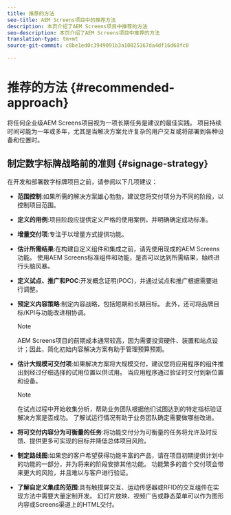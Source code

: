 ```yaml
---
title: 推荐的方法
seo-title: AEM Screens项目中的推荐方法
description: 本页介绍了AEM Screens项目中推荐的方法
seo-description: 本页介绍了AEM Screens项目中推荐的方法
translation-type: tm+mt
source-git-commit: c8be1ed0c3949091b3a10825167da4df16d68fc0

---
```



# 推荐的方法 {#recommended-approach}

将任何企业级AEM Screens项目视为一项长期任务是建议的最佳实践。 项目持续时间可能为一年或多年，尤其是当解决方案允许复杂的用户交互或将部署到各种设备和位置时。

## 制定数字标牌战略前的准则 {#signage-strategy}

在开发和部署数字标牌项目之前，请参阅以下几项建议：

* **范围控制**:如果所需的解决方案雄心勃勃，建议您将交付项分为不同的阶段，以控制项目范围。

* **定义的用例**:项目阶段应提供定义严格的使用案例，并明确确定成功标准。

* **增量交付项**:专注于以增量方式提供功能。

* **估计所需结果**:在构建自定义组件和集成之前，请先使用现成的AEM Screens功能。 使用AEM Screens标准组件和功能，是否可以达到所需结果，始终进行头脑风暴。

* **定义试点、推广和POC**:开发概念证明(POC)，并通过试点和推广根据需要进行调整。

* **预定义内容策略**:制定内容战略，包括短期和长期目标。 此外，还可将品牌目标/KPI与功能改进相协调。

   >[!NOTE]
   >
   > AEM Screens项目的前期成本通常较高，因为需要投资硬件、装置和站点设计；因此，简化初始内容解决方案有助于管理预算预期。

* **估计大规模可交付项**:如果解决方案将大规模交付，建议您将应用程序的组件推出到经过仔细选择的试用位置以供试用。 当应用程序通过验证时交付到新位置和设备。

   >[!NOTE]
   >
   > 在试点过程中开始收集分析，帮助业务团队根据他们试图达到的特定指标验证解决方案是否成功。 了解试运行情况有助于业务团队确定需要做哪些改进。

* **将可交付内容分为可衡量的任务**:将功能交付分为可衡量的任务将允许及时反馈、提供更多可实现的目标并降低总体项目风险。

* **制定路线图**:如果您的客户希望获得功能丰富的产品，请在项目初期提供计划中的功能的一部分，并为将来的阶段安排其他功能。 功能繁多的首个交付项会带来更大的风险，并且难以与客户进行验证。

* **了解自定义集成的范围**:具有触摸屏交互、运动传感器或RFID的交互组件在实现方法中需要大量定制开发。 幻灯片放映、视频广告或静态菜单可以作为图形内容或Screens渠道上的HTML交付。

